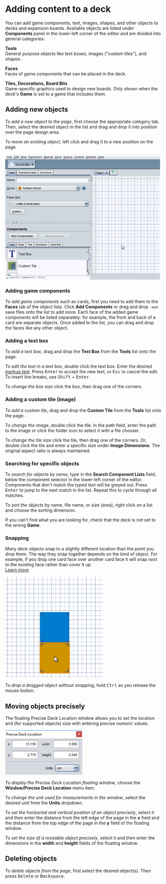 # Adding content to a deck

You can add game components, text, images, shapes, and other objects to decks and expansion boards. Available objects are listed under **Components** panel in the lower-left corner of the editor and are divided into general categories:

**Tools**  
General purpose objects like text boxes, images ("custom tiles"), and shapes.

**Faces**  
Faces of game components that can be placed in the deck.

**Tiles, Decorations, Board Bits**  
Game-specific graphics used to design new boards. Only shown when the deck's **Game** is set to a game that includes them.

## Adding new objects

To *add a new object to the page*, first choose the appropriate category tab. Then, select the desired object in the list and drag and drop it into position over the page design area.

To *move an existing object*, left click and drag it to a new position on the page.

![animated example of adding a deck object](images/add-deck-obj.gif)

### Adding game components

To *add game components* such as cards, first you need to add them to the **Faces** tab of the object lists. Click **Add Components** or drag and drop `.eon` save files onto the list to add more. Each face of the added game components will be listed separately: for example, the front and back of a card are separate objects. Once added to the list, you can drag and drop the faces like any other object.

### Adding a text box

To *add a text box*, drag and drop the **Text Box** from the **Tools** list onto the page.

To *edit the text in a text box*, double click the text box. Enter the desired [markup text](um-gc-markup.md). Press <kbd>Enter</kbd> to accept the new text, or <kbd>Esc</kbd> to cancel the edit. To insert line breaks, use <kbd>Shift</kbd> + <kbd>Enter</kbd>.

To *change the box size* click the box, then drag one of the corners.

### Adding a custom tile (image)

To *add a custom tile*, drag and drop the **Custom Tile** from the **Tools** list onto the page.

To *change the image*, double click the tile. In the path field, enter the path to the image or click the folder icon to select it with a file chooser.

To *change the tile size* click the tile, then drag one of the corners. Or, double click the tile and enter a specific size under **Image Dimensions**. The original aspect ratio is always maintained.

### Searching for specific objects

To *search for objects by name*, type in the **Search Component Lists** field, below the component selector in the lower-left corner of the editor. Components that don't match the typed text will be greyed out. Press <kbd>Enter</kbd> to jump to the next match in the list. Repeat this to cycle through all matches.

To *sort the objects* by name, file name, or size (area), right click on a list and choose the sorting dimension.

If you can't find what you are looking for, check that the deck is not set to the wrong **Game**.

### Snapping

Many deck objects snap to a slightly different location than the point you drop them. The way they snap together depends on the kind of object. For example, if you drop one card face over another card face it will snap *next to* the existing face rather than cover it up.  
[Learn more](um-deck-snap.md)

![deck snapping example](images/deck-snap-demo.gif)

To *drop a dragged object without snapping*, hold <kbd>Ctrl</kbd> as you release the mouse button.

## Moving objects precisely

The floating Precise Deck Location window allows you to set the location and (for supported objects) size with entering precise numeric values.

![precise deck location window](images/deck-precise-location.png)

To *display the Precise Deck Location floating window*, choose the **Window/Precise Deck Location** menu item.

To *change the unit used for measurements in the window*, select the desired unit from the **Units** dropdown.

To *set the horizontal and vertical position of an object precisely*, select it and then enter the distance from the left edge of the page in the **x** field and the distance from the top edge of the page in the **y** field of the floating window.

To *set the size of a resizable object precisely*, select it and then enter the dimensions in the **width** and **height** fields of the floating window.

## Deleting objects

To *delete objects from the page*, first select the desired object(s). Then press <kbd>Delete</kbd> or <kbd>Backspace</kbd>.